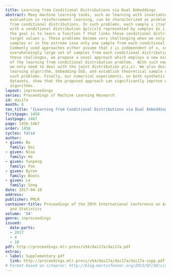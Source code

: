 ```yaml
---
title: Learning from Conditional Distributions via Dual Embeddings
abstract: Many machine learning tasks, such as learning with invariance and policy
  evaluation in reinforcement learning, can be characterized as problems of learning
  from conditional distributions. In such problems, each sample x itself is associated
  with a conditional distribution $p(z|x)$ represented by samples $z_i_i=1^M$, and
  the goal is to learn a function f that links these conditional distributions to
  target values y. These problems become very challenging when we only have limited
  samples or in the extreme case only one sample from each conditional distribution.
  Commonly used approaches either assume that z is independent of x, or require an
  overwhelmingly large set of samples from each conditional distribution.   To address
  these challenges, we propose a novel approach which employs a new min-max reformulation
  of the learning from conditional distribution problem.  With such new reformulation,
  we only need to deal with the joint distribution p(z,x). We also design an efficient
  learning algorithm, Embedding-SGD, and establish theoretical sample complexity for
  such problems. Finally, our numerical experiments, on both synthetic and real-world
  datasets, show that the proposed approach can significantly improve over existing
  algorithms.
layout: inproceedings
series: Proceedings of Machine Learning Research
id: dai17a
month: 0
tex_title: "{Learning from Conditional Distributions via Dual Embeddings}"
firstpage: 1458
lastpage: 1467
page: 1458-1467
order: 1458
cycles: false
author:
- given: Bo
  family: Dai
- given: Niao
  family: He
- given: Yunpeng
  family: Pan
- given: Byron
  family: Boots
- given: Le
  family: Song
date: 2017-04-10
address: 
publisher: PMLR
container-title: Proceedings of the 20th International Conference on Artificial Intelligence
  and Statistics
volume: '54'
genre: inproceedings
issued:
  date-parts:
  - 2017
  - 4
  - 10
pdf: http://proceedings.mlr.press/v54/dai17a/dai17a.pdf
extras:
- label: Supplementary pdf
  link: http://proceedings.mlr.press/v54/dai17a/dai17a/dai17a-supp.pdf
# Format based on citeproc: http://blog.martinfenner.org/2013/07/30/citeproc-yaml-for-bibliographies/
---
```

